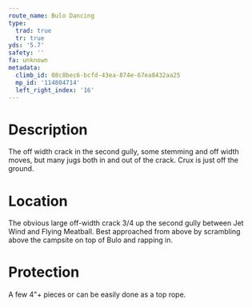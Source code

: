 ```yaml
---
route_name: Bulo Dancing
type:
  trad: true
  tr: true
yds: '5.7'
safety: ''
fa: unknown
metadata:
  climb_id: 08c8bec6-bcfd-43ea-874e-67ea8432aa25
  mp_id: '114804714'
  left_right_index: '16'
---
```

# Description
The off width crack in the second gully, some stemming and off width moves, but many jugs both in and out of the crack. Crux is just off the ground.

# Location
The obvious large off-width crack 3/4 up the second gully between Jet Wind and Flying Meatball. Best approached from above by scrambling above the campsite on top of Bulo and rapping in.

# Protection
A few 4"+ pieces or can be easily done as a top rope.
